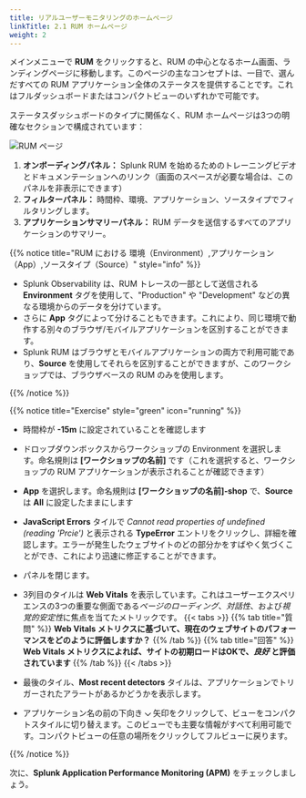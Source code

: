 ```yaml
---
title: リアルユーザーモニタリングのホームページ
linkTitle: 2.1 RUM ホームページ
weight: 2
---
```


メインメニューで **RUM** をクリックすると、RUM の中心となるホーム画面、ランディングページに移動します。このページの主なコンセプトは、一目で、選んだすべての RUM アプリケーション全体のステータスを提供することです。これはフルダッシュボードまたはコンパクトビューのいずれかで可能です。

ステータスダッシュボードのタイプに関係なく、RUM ホームページは3つの明確なセクションで構成されています：

![RUM ページ](../images/rum-main.png)

1. **オンボーディングパネル：** Splunk RUM を始めるためのトレーニングビデオとドキュメンテーションへのリンク（画面のスペースが必要な場合は、このパネルを非表示にできます）
2. **フィルターパネル：** 時間枠、環境、アプリケーション、ソースタイプでフィルタリングします。
3. **アプリケーションサマリーパネル：** RUM データを送信するすべてのアプリケーションのサマリー。

{{% notice title="RUM における 環境（Environment）,アプリケーション（App）,ソースタイプ（Source）" style="info" %}}

* Splunk Observability は、RUM トレースの一部として送信される **Environment** タグを使用して、"Production" や "Development" などの異なる環境からのデータを分けています。
* さらに **App** タグによって分けることもできます。これにより、同じ環境で動作する別々のブラウザ/モバイルアプリケーションを区別することができます。
* Splunk RUM はブラウザとモバイルアプリケーションの両方で利用可能であり、**Source** を使用してそれらを区別することができますが、このワークショップでは、ブラウザベースの RUM のみを使用します。

{{% /notice %}}

{{% notice title="Exercise" style="green" icon="running" %}}

* 時間枠が **-15m** に設定されていることを確認します
* ドロップダウンボックスからワークショップの Environment を選択します。命名規則は **[ワークショップの名前]** です（これを選択すると、ワークショップの RUM アプリケーションが表示されることが確認できます）
* **App** を選択します。命名規則は **[ワークショップの名前]-shop** で、**Source** は **All** に設定したままにします
* **JavaScript Errors** タイルで *Cannot read properties of undefined (reading 'Prcie')* と表示される **TypeError** エントリをクリックし、詳細を確認します。エラーが発生したウェブサイトのどの部分かをすばやく気づくことができ、これにより迅速に修正することができます。
* パネルを閉じます。
* 3列目のタイルは **Web Vitals** を表示しています。これはユーザーエクスペリエンスの3つの重要な側面である*ページのローディング*、*対話性*、および*視覚的安定性*に焦点を当てたメトリックです。
{{< tabs >}}
{{% tab title="質問" %}}
**Web Vitals メトリクスに基づいて、現在のウェブサイトのパフォーマンスをどのように評価しますか？**
{{% /tab %}}
{{% tab title="回答" %}}
**Web Vitals メトリクスによれば、サイトの初期ロードはOKで、*良好* と評価されています**
{{% /tab %}}
{{< /tabs >}}

* 最後のタイル、**Most recent detectors** タイルは、アプリケーションでトリガーされたアラートがあるかどうかを表示します。
* アプリケーション名の前の下向き **⌵** 矢印をクリックして、ビューをコンパクトスタイルに切り替えます。このビューでも主要な情報がすべて利用可能です。コンパクトビューの任意の場所をクリックしてフルビューに戻ります。

{{% /notice %}}

次に、**Splunk Application Performance Monitoring (APM)** をチェックしましょう。